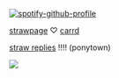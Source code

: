 [![spotify-github-profile](https://spotify-github-profile.kittinanx.com/api/view?uid=wjdes5kajmt1gqhbzctuzbgid&cover_image=true&theme=natemoo-re&show_offline=false&background_color=121212&interchange=true&bar_color=53b14f&bar_color_cover=false)](https://github.com/kittinan/spotify-github-profile) 

[strawpage](https://arl1ert.straw.page/) ‪♡ [carrd](https://arrlertt.carrd.co/) 

[straw replies](https://jazzyarlert.straw.page/) !!!! (ponytown)


![](https://cdn.cdnstep.com/eFElt5N5NYdwUYTRkmHo/7.png)





 
 
 

